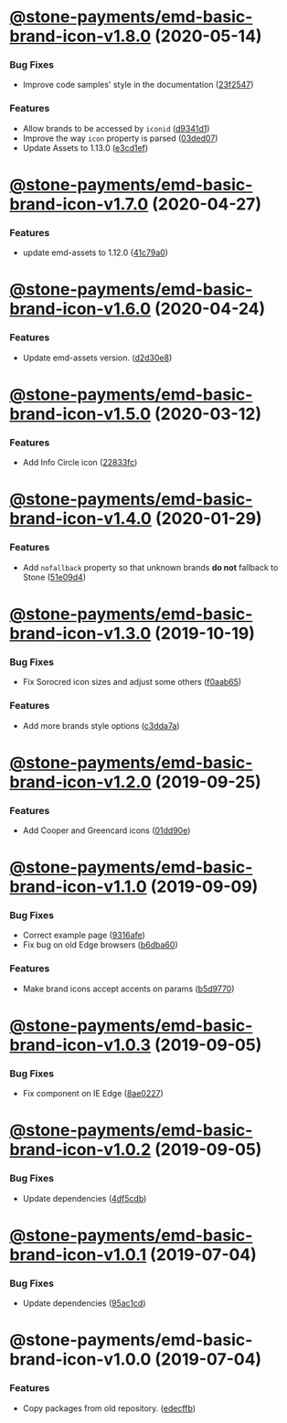 # [@stone-payments/emd-basic-brand-icon-v1.8.0](https://github.com/stone-payments/emerald-web-framework/compare/@stone-payments/emd-basic-brand-icon-v1.7.0...@stone-payments/emd-basic-brand-icon-v1.8.0) (2020-05-14)


### Bug Fixes

* Improve code samples' style in the documentation ([23f2547](https://github.com/stone-payments/emerald-web-framework/commit/23f25477c5da9e31d85d26ed4595af2cd3d051f1))


### Features

* Allow brands to be accessed by `iconid` ([d9341d1](https://github.com/stone-payments/emerald-web-framework/commit/d9341d1a8eff93a94d6752ddafec41536b02fc82))
* Improve the way `icon` property is parsed ([03ded07](https://github.com/stone-payments/emerald-web-framework/commit/03ded078e3b573af9ecc0730a072c46a5e0e4ed0))
* Update Assets to 1.13.0 ([e3cd1ef](https://github.com/stone-payments/emerald-web-framework/commit/e3cd1efcfc53b4a0fef2e410b8e81ba30a21b35f))

# [@stone-payments/emd-basic-brand-icon-v1.7.0](https://github.com/stone-payments/emerald-web-framework/compare/@stone-payments/emd-basic-brand-icon-v1.6.0...@stone-payments/emd-basic-brand-icon-v1.7.0) (2020-04-27)


### Features

* update emd-assets to 1.12.0 ([41c79a0](https://github.com/stone-payments/emerald-web-framework/commit/41c79a0033e4442212e9c0603e2cf7b2ae4526d8))

# [@stone-payments/emd-basic-brand-icon-v1.6.0](https://github.com/stone-payments/emerald-web-framework/compare/@stone-payments/emd-basic-brand-icon-v1.5.0...@stone-payments/emd-basic-brand-icon-v1.6.0) (2020-04-24)


### Features

* Update emd-assets version. ([d2d30e8](https://github.com/stone-payments/emerald-web-framework/commit/d2d30e870e9d8999531eb197eeaaccf59a91da71))

# [@stone-payments/emd-basic-brand-icon-v1.5.0](https://github.com/stone-payments/emerald-web-framework/compare/@stone-payments/emd-basic-brand-icon-v1.4.0...@stone-payments/emd-basic-brand-icon-v1.5.0) (2020-03-12)


### Features

* Add Info Circle icon ([22833fc](https://github.com/stone-payments/emerald-web-framework/commit/22833fc))

# [@stone-payments/emd-basic-brand-icon-v1.4.0](https://github.com/stone-payments/emerald-web-framework/compare/@stone-payments/emd-basic-brand-icon-v1.3.0...@stone-payments/emd-basic-brand-icon-v1.4.0) (2020-01-29)


### Features

* Add `nofallback` property so that unknown brands **do not** fallback to Stone ([51e09d4](https://github.com/stone-payments/emerald-web-framework/commit/51e09d4))

# [@stone-payments/emd-basic-brand-icon-v1.3.0](https://github.com/stone-payments/emerald-web-framework/compare/@stone-payments/emd-basic-brand-icon-v1.2.0...@stone-payments/emd-basic-brand-icon-v1.3.0) (2019-10-19)


### Bug Fixes

* Fix Sorocred icon sizes and adjust some others ([f0aab65](https://github.com/stone-payments/emerald-web-framework/commit/f0aab65))


### Features

* Add more brands style options ([c3dda7a](https://github.com/stone-payments/emerald-web-framework/commit/c3dda7a))

# [@stone-payments/emd-basic-brand-icon-v1.2.0](https://github.com/stone-payments/emerald-web-framework/compare/@stone-payments/emd-basic-brand-icon-v1.1.0...@stone-payments/emd-basic-brand-icon-v1.2.0) (2019-09-25)


### Features

* Add Cooper and Greencard icons ([01dd90e](https://github.com/stone-payments/emerald-web-framework/commit/01dd90e))

# [@stone-payments/emd-basic-brand-icon-v1.1.0](https://github.com/stone-payments/emerald-web-framework/compare/@stone-payments/emd-basic-brand-icon-v1.0.3...@stone-payments/emd-basic-brand-icon-v1.1.0) (2019-09-09)


### Bug Fixes

* Correct example page ([9316afe](https://github.com/stone-payments/emerald-web-framework/commit/9316afe))
* Fix bug on old Edge browsers ([b6dba60](https://github.com/stone-payments/emerald-web-framework/commit/b6dba60))


### Features

* Make brand icons accept accents on params ([b5d9770](https://github.com/stone-payments/emerald-web-framework/commit/b5d9770))

# [@stone-payments/emd-basic-brand-icon-v1.0.3](https://github.com/stone-payments/emerald-web-framework/compare/@stone-payments/emd-basic-brand-icon-v1.0.2...@stone-payments/emd-basic-brand-icon-v1.0.3) (2019-09-05)


### Bug Fixes

* Fix component on IE Edge ([8ae0227](https://github.com/stone-payments/emerald-web-framework/commit/8ae0227))

# [@stone-payments/emd-basic-brand-icon-v1.0.2](https://github.com/stone-payments/emerald-web-framework/compare/@stone-payments/emd-basic-brand-icon-v1.0.1...@stone-payments/emd-basic-brand-icon-v1.0.2) (2019-09-05)


### Bug Fixes

* Update dependencies ([4df5cdb](https://github.com/stone-payments/emerald-web-framework/commit/4df5cdb))

# [@stone-payments/emd-basic-brand-icon-v1.0.1](https://github.com/stone-payments/emerald-web-framework/compare/@stone-payments/emd-basic-brand-icon-v1.0.0...@stone-payments/emd-basic-brand-icon-v1.0.1) (2019-07-04)


### Bug Fixes

* Update dependencies ([95ac1cd](https://github.com/stone-payments/emerald-web-framework/commit/95ac1cd))

# @stone-payments/emd-basic-brand-icon-v1.0.0 (2019-07-04)


### Features

* Copy packages from old repository. ([edecffb](https://github.com/stone-payments/emerald-web-framework/commit/edecffb))
